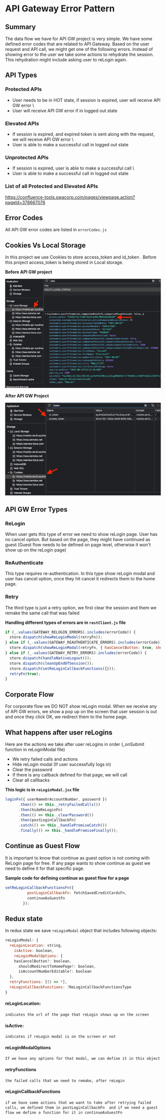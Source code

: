 # API Gateway Error Pattern

## Summary

The data flow we have for API GW project is very simple. We have some defined error codes that are related to API Gateway. Based on the user request and API call, we might get one of the following errors. Instead of showing error to the user we take some actions to rehydrate the session. This rehydration might include asking user to reLogin again.

## API Types

### Protected APIs
 - User needs to be in HOT state, if session is expired, user will receive API GW error \
 - User will receive API GW error if in logged out state

### Elevated APIs
 - If session is expired, and expired token is sent along with the request, we will receive API GW error \
 - User is able to make a successful call in logged out state

### Unprotected APIs
 - If session is expired, user is able to make a successful call \
 - User is able to make a successful call in logged out state


### List of all Protected and Elevated APIs
https://confluence-tools.swacorp.com/pages/viewpage.action?pageId=378667076

## Error Codes
All API GW error codes are listed in `errorCodes.js`


## Cookies Vs Local Storage
In this project we use Cookies to store access_token  and id_token . Before this project access_token  is being stored in Local storage.

**Before API GW project**

![img.png](images/api-gw-local-storage.png)

**After API GW Project**

![img.png](images/api-gw-cookies.png)


## API GW Error Types

### ReLogin
When user gets this type of error we need to show reLogin page. User has no cancel option. But based on the page, they might have continued as guest (Guest flow needs to be defined on page level, otherwise it won't show up on the reLogin page)

### ReAuthenticate
This type requires re-authentication. In this type show reLogin modal and user has cancel option, once they hit cancel it redirects them to the home page.

### Retry
The third type is just a retry option, we first clear the session and them we remake the same call that was failed


**Handling different types of errors are in `restClient.js` file**

```javascript
if (_.values(GATEWAY_RELOGIN_ERRORS).includes(errorCode)) {
  store.dispatch(showReLoginModal(retryFn));
} else if (_.values(GATEWAY_REAUTHENTICATE_ERRORS).includes(errorCode)) {
  store.dispatch(showReLoginModal(retryFn, { hasCancelButton: true, shouldRedirectToHomePage: true }));
} else if (_.values(GATEWAY_RETRY_ERRORS).includes(errorCode)) {
  store.dispatch(handleNativeLogout());
  store.dispatch(cleanUpEndOfSession());
  store.dispatch(setReLoginCallbackFunctions({}));
  retryFn(true);
}
```

## Corporate Flow

For corporate flow we DO NOT show reLogin modal. When we receive any of API GW errors, we show a pop up on the screen that user session is out and once they click OK, we redirect them to the home page.

## What happens after user reLogins

Here are the actions we take after user reLogins in order (_onSubmit function in reLoginModal file)

 - We retry failed calls and actions
 - Hide reLogin modal (If user successfully logs in)
 - Clear the password
 - If there is any callback defined for that page, we will call
 - Clear all callbacks 

**This logic is in `reLoginModal.jsx` file**

```javascript
loginFn({ userNameOrAccountNumber, password })
      .then(() => this._retryFailedCalls())
      .then(hideReLoginFn)
      .then(() => this._clearPassword())
      .then(postLoginCallbackFn)
      .catch(() => this._handlePromiseCatch())
      .finally(() => this._handlePromiseFinally());
```

## Continue as Guest Flow

It is important to know that continue as guest option is not coming with ReLogin page for free. If any page wants to show continue as guest we need to define it for that specific page.

**Sample code for defining continue as guest flow for a page**

```javascript
setReLoginCallbackFunctionsFn({
          postLoginCallbackFn: fetchSavedCreditCardsFn,
          continueAsGuestFn
        });
```

## Redux state

In redux state we save `reLoginModal`  object that includes following objects:

```javascript
reLoginModal: {
  reLoginLocation: string,
    isActive: boolean,
    reLoginModalOptions: {
    hasCancelButton?: boolean,
      shouldRedirectToHomePage?: boolean,
      isAccountNumberEditable?: boolean
  },
  retryFunctions: [() => *],
  reLoginCallbackFunctions: ?ReLoginCallbackFunctionsType
}
```
#### reLoginLocation: 
    indicates the url of the page that reLogin shows up on the screen 
####  isActive:
    indicates if reLogin modal is on the screen or not
#### reLoginModalOptions
    If we have any options for that modal, we can define it in this object
#### retryFunctions
    the failed calls that we need to remake, after reLogin
#### reLoginCallbackFunctions
    if we have some actions that we want to take after retrying failed calls, we defined them in postLoginCallbackFn  and if we need a guest flow we define a function for it in continueAsGuestFn  

